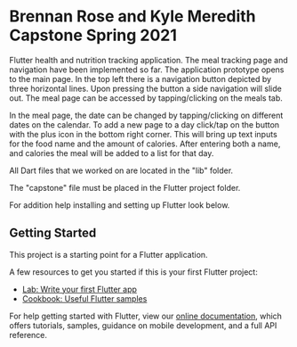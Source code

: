 # Brennan Rose and Kyle Meredith Capstone Spring 2021

Flutter health and nutrition tracking application.
The meal tracking page and navigation have been implemented so far.
The application prototype opens to the main page.
In the top left there is a navigation button depicted by three horizontal lines.
Upon pressing the button a side navigation will slide out.
The meal page can be accessed by tapping/clicking on the meals tab.

In the meal page, the date can be changed by tapping/clicking on different dates on the calendar.
To add a new page to a day click/tap on the button with the plus icon in the bottom right corner.
This will bring up text inputs for the food name and the amount of calories.
After entering both a name, and calories the meal will be added to a list for that day.

All Dart files that we worked on are located in the "lib" folder. 

The "capstone" file must be placed in the Flutter project folder.

 
For addition help installing and setting up Flutter look below.

## Getting Started

This project is a starting point for a Flutter application.

A few resources to get you started if this is your first Flutter project:

- [Lab: Write your first Flutter app](https://flutter.dev/docs/get-started/codelab)
- [Cookbook: Useful Flutter samples](https://flutter.dev/docs/cookbook)

For help getting started with Flutter, view our
[online documentation](https://flutter.dev/docs), which offers tutorials,
samples, guidance on mobile development, and a full API reference.